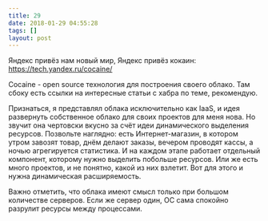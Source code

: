 ```yaml
---
title: 29
date: 2018-01-29 04:55:28
tags: []
layout: post
---
```


Яндекс привёз нам новый мир,
Яндекс привёз кокаин:
<https://tech.yandex.ru/cocaine/>

Cocaine - open source технология для построения своего облако. Там сбоку есть ссылки на интересные статьи с хабра по теме, рекомендую.

Признаться, я представлял облака исключительно как IaaS, и идея развернуть собственное облако для своих проектов для меня нова. Но звучит она чертовски вкусно за счёт идеи динамического выделения ресурсов. Позвольте наглядно: есть Интернет-магазин, в котором утром завозят товар, днём делают заказы, вечером проводят кассы, а ночью агрегируется статистика. И на каждом этапе работает отдельный компонент, которому нужно выделить побольше ресурсов. Или же есть много проектов, и не понятно, какой из них взлетит. Вот для этого и нужна динамическая расширяемость.

Важно отметить, что облака имеют смысл только при большом количестве серверов. Если же сервер один, ОС сама спокойно разрулит ресурсы между процессами.
